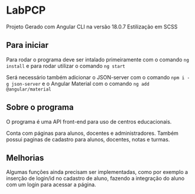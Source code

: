 # LabPCP

Projeto Gerado com Angular CLI na versão 18.0.7
Estilização em SCSS

## Para iniciar

Para rodar o programa deve ser intalado primeiramente com o comando `ng install` e para rodar utilizar o comando `ng start`

Será necessário também adicionar o JSON-server com o comando `npm i -g json-server` e o Angular Material com o comando `ng add @angular/material`

## Sobre o programa

O programa é uma API front-end para uso de centros educacionais.

Conta com páginas para alunos, docentes e administradores.
Também possui paginas de cadastro para alunos, docentes, notas e turmas.

## Melhorias

Algumas funções ainda precisam ser implementadas, como por exemplo a inserção de login/id no cadastro de aluno, fazendo a integração do aluno com um login para acessar a página.

